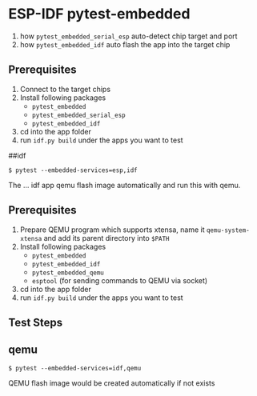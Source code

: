 # ESP-IDF pytest-embedded

1. how `pytest_embedded_serial_esp` auto-detect chip target and port
2. how `pytest_embedded_idf` auto flash the app into the target chip

## Prerequisites

1. Connect to the target chips
2. Install following packages
   - `pytest_embedded`
   - `pytest_embedded_serial_esp`
   - `pytest_embedded_idf`
3. cd into the app folder
4. run `idf.py build` under the apps you want to test

##idf
```shell
$ pytest --embedded-services=esp,idf
```

The ... idf app qemu flash image automatically and run this with qemu.

## Prerequisites

1. Prepare QEMU program which supports xtensa, name it `qemu-system-xtensa` and add its parent directory into `$PATH`
2. Install following packages
   - `pytest_embedded`
   - `pytest_embedded_idf`
   - `pytest_embedded_qemu`
   - `esptool` (for sending commands to QEMU via socket)
3. cd into the app folder
4. run `idf.py build` under the apps you want to test

## Test Steps

## qemu
```shell
$ pytest --embedded-services=idf,qemu
```

QEMU flash image would be created automatically if not exists

